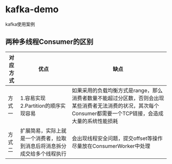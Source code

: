 # kafka-demo
kafka使用案例
## 两种多线程Consumer的区别
对应方式  | 优点 |    缺点
  ------------- | ------------- | -------------
 方式一  | 1.容易实现 2.Partition的顺序实现容易 | 如果采用的负载均衡方式是range，那么消费者数量不能超过分区数，否则会出现某些消费者无法消费的状况，其次每个Consumer都需要一个TCP链接，会造成大量的系统性能损耗
 方式二  | 扩展简易，实际上就是一个消费者，拉取到消息后将消息拆分成交给多个线程执行 | 会出现线程安全问题，提交offset等操作尽量放在ConsumerWorker中处理